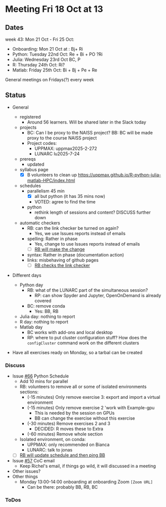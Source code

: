 # Meeting Fri 18 Oct at 13

## Dates

week 43: Mon 21 Oct - Fri 25 Oct:

- Onboarding: Mon 21 Oct at : Bj+ Ri
- Python: Tuesday 22nd Oct: Re + Bi + PO ?Ri
- Julia: Wednesday 23rd Oct BC, P
- R: Thursday 24th Oct: Ri?
- Matlab: Friday 25th Oct: Bi + Bj + Pe + Re

General meetings on Fridays(?) every week

## Status

- General
    - registered
        - Around 56 learners. Will be shared later in the Slack today
    - projects
        - BC: Can I be proxy to the NAISS project? BB: BC will be made proxy to the course NAISS project
        - Project codes: 
            - UPPMAX: uppmax2025-2-272
            - LUNARC lu2025-7-24
    - prereqs
        - updated
    - syllabus page
        - [x] B volunteers to clean up https://uppmax.github.io/R-python-julia-matlab-HPC/index.html
    - schedules
        - parallelism 45 min
            - [x] all but python (it has 35 mins now)
            - VOTED: agree to find the time
        - python
            - rethink length of sessions and content? DISCUSS further down
    - automatic checkers
        - RB: can the link checker be turned on again? 
            - Yes, we use Issues reports instead of emails
        - spelling:  Rather in phase
            - Yes, change to use Issues reports instead of emails
            - [ ] [RB will make the change](https://github.com/UPPMAX/R-python-julia-matlab-HPC/issues/97)
        - syntax: Rather in phase (documentation action)
        - links: misbehaving of github pages
            - [ ] [RB checks the link checker](https://github.com/UPPMAX/R-python-julia-matlab-HPC/issues/98)
- Different days
    - Python day
        - RB: what of the LUNARC part of the simultaneous session?
            - RP: can show Spyder and Jupyter, OpenOnDemand is already covered
        - BC: remove conda
            - Yes: BB, RB
    - Julia day: nothing to report
    - R day: nothing to report
    - Matlab day
        - BC works with add-ons and local desktop 
        - RP: where to put cluster configuration stuff? How does the `configCluster`
          command work on the different clusters


- Have all exercises ready on Monday, so a tarbal can be created

### Discuss

- Issue [#66](https://github.com/UPPMAX/R-python-julia-matlab-HPC/issues/66) Python Schedule
    - Add 10 mins for parallel
    - RB: volunteers to remove all or some of isolated environments sections:
        - (-15 minutes) Only remove exercise 3: export and import a virtual environment
        - (-15 minutes) Only remove exercise 2 'work with Example-gpu
            - This is needed by the session on GPUs
            - BB can change the exercise without this exercise
        - (-30 minutes) Remove exercises 2 and 3
            - DECIDED: R moves these to Extra
        - (-60 minutes) Remove whole section
    - Isolated environment, on conda:
        - UPPMAX: only recommended on Bianca
        - LUNARC: talk to jonas
    - [ ] [RB will update schedule and then ping BB](https://github.com/UPPMAX/R-python-julia-matlab-HPC/issues/66)
- Issue [#57](https://github.com/UPPMAX/R-python-julia-matlab-HPC/issues/57) CoC email
    - Keep Richel's email, if things go wild, it will discussed in a meeting
- Other issues?
- Other things
    - Monday 13:00-14:00 onboarding at onboarding Zoom `[Zoom URL]`
        - Can be there: probably BB, RB, BC

### ToDos
